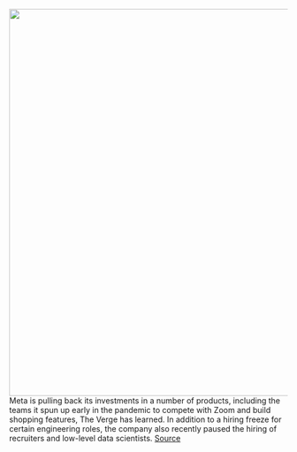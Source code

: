 <img src='https://cdn.vox-cdn.com/thumbor/Gn2BZqv8cd_lR_qB2evkiRm1YnM=/0x0:6056x4038/1200x800/filters:focal(2544x1535:3512x2503)/cdn.vox-cdn.com/uploads/chorus_image/image/70885584/verge_vjeran_pavic_meta_3_20211028.0.jpg' width='700px' /><br/>
Meta is pulling back its investments in a number of products, including the teams it spun up early in the pandemic to compete with Zoom and build shopping features, The Verge has learned. In addition to a hiring freeze for certain engineering roles, the company also recently paused the hiring of recruiters and low-level data scientists.
<a href='https://www.theverge.com/2022/5/18/23125571/meta-hiring-freeze-commerce-messenger-kids-facebook-gaming'> Source <a/>